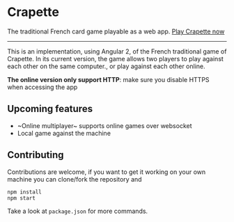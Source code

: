# Crapette

The traditional French card game playable as a web app. [Play Crapette now](http://leonarda-l.github.io/crapette/)

----------------------

This is an implementation, using Angular 2, of the French traditional game of Crapette. In its current version, the game allows two players to play against each other on the same computer., or play against each other online.

**The online version only support HTTP**: make sure you disable HTTPS when accessing the app

## Upcoming features

* ~Online multiplayer~ supports online games over websocket
* Local game against the machine

## Contributing

Contributions are welcome, if you want to get it working on your own machine you can clone/fork the repository and 

```
npm install
npm start
```

Take a look at `package.json` for more commands.
